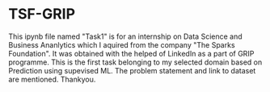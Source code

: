 # TSF-GRIP
This ipynb file named "Task1" is for an internship on Data Science and Business Ananlytics which I aquired from the company "The Sparks Foundation". It was obtained with the helped of LinkedIn as a part of GRIP programme. This is the first task belonging to my selected domain based on Prediction using supevised ML. The problem statement and link to dataset are mentioned. 
Thankyou.
